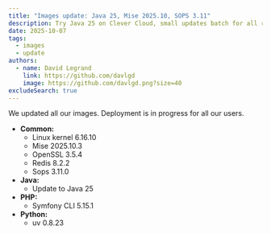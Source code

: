 ```yaml
---
title: "Images update: Java 25, Mise 2025.10, SOPS 3.11"
description: Try Java 25 on Clever Cloud, small updates batch for all runtimes
date: 2025-10-07
tags:
  - images
  - update
authors:
  - name: David Legrand
    link: https://github.com/davlgd
    image: https://github.com/davlgd.png?size=40
excludeSearch: true
---
```


We updated all our images. Deployment is in progress for all our users.

* **Common:**
  * Linux kernel 6.16.10
  * Mise 2025.10.3
  * OpenSSL 3.5.4
  * Redis 8.2.2
  * Sops 3.11.0
* **Java:**
  * Update to Java 25
* **PHP:**
  * Symfony CLI 5.15.1
* **Python:**
  * uv 0.8.23
